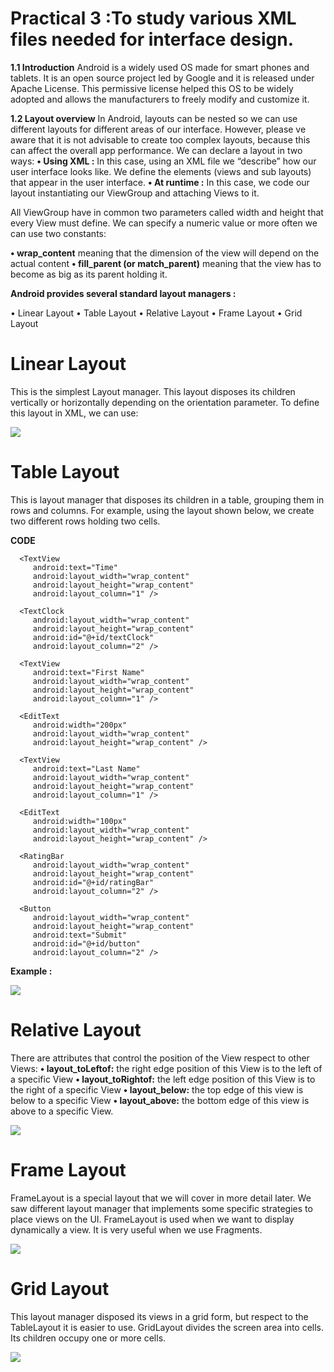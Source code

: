 # Practical 3 :To study various XML files needed for interface design.

**1.1 Introduction**
Android is a widely used OS made for smart phones and tablets. It is an open source project led by Google and it is released under
Apache License. This permissive license helped this OS to be widely adopted and allows the manufacturers to freely modify and
customize it.

**1.2 Layout overview**
In Android, layouts can be nested so we can use different layouts for different areas of our interface. However, please ve aware
that it is not advisable to create too complex layouts, because this can affect the overall app performance. We can declare a layout
in two ways:
**• Using XML :** In this case, using an XML file we “describe” how our user interface looks like. We define the elements (views
and sub layouts) that appear in the user interface. 
**• At runtime :**  In this case, we code our layout instantiating our ViewGroup and attaching Views to it.

 All ViewGroup have in common two parameters
called width and height that every View must define. We can specify a numeric value or more often we can use two constants:

**• wrap_content** meaning that the dimension of the view will depend on the actual content
**• fill_parent (or match_parent)** meaning that the view has to become as big as its parent holding it.

**Android provides several standard layout managers :**

• Linear Layout
• Table Layout
• Relative Layout
• Frame Layout
• Grid Layout

# **Linear Layout**
This is the simplest Layout manager. This layout disposes its children vertically or horizontally depending on the orientation
parameter. To define this layout in XML, we can use:

![](https://2f3425ed-a-62cb3a1a-s-sites.googlegroups.com/site/pccphetc2016/learn-android-togetger/androidlayout/Screen%20Shot%202559-06-28%20at%2011.12.17%20AM.png?attachauth=ANoY7cqfwseX30FuoqwplH4BKtH6sUBWV4qkhG1OpsPgtDaRrcdEfeHDMb2HTcRG1EVjiMwqRZ3HgB9z8-JNf7ZFWwLwlemOF4xVglNYr3ZF-0_gk5HfS6N0ydbhCYzeq4QxrQ2MIb4q6WrBpGR6MyZyFz9l08GndFk2cAXbtE0CpIwgsBNZlS6QLVDL9woUMuqOVHEqUQ4OfySAmicY4FLYC1tK98fluTIhFXMXPEKvXY3c87Klh5a9W4yc2IWRsBAmsets7gsNYE3nCRDa3MtFpGmyMhKVKAtRCnwPLpBfDaC6sLQDFkE%3D&attredirects=0)

# **Table Layout**
This is layout manager that disposes its children in a table, grouping them in rows and columns. For example, using the layout
shown below, we create two different rows holding two cells.

**CODE**
<TableLayout xmlns:android="http://schemas.android.com/apk/res/android"
   android:layout_width="fill_parent"
   android:layout_height="fill_parent">
   
   <TableRow
      android:layout_width="fill_parent"
      android:layout_height="fill_parent">
		
      <TextView
         android:text="Time"
         android:layout_width="wrap_content"
         android:layout_height="wrap_content"
         android:layout_column="1" />
			
      <TextClock
         android:layout_width="wrap_content"
         android:layout_height="wrap_content"
         android:id="@+id/textClock"
         android:layout_column="2" />
			
   </TableRow>
   
   <TableRow>
	
      <TextView
         android:text="First Name"
         android:layout_width="wrap_content"
         android:layout_height="wrap_content"
         android:layout_column="1" />
			
      <EditText
         android:width="200px"
         android:layout_width="wrap_content"
         android:layout_height="wrap_content" />
   </TableRow>
   
   <TableRow>
	
      <TextView
         android:text="Last Name"
         android:layout_width="wrap_content"
         android:layout_height="wrap_content"
         android:layout_column="1" />
			
      <EditText
         android:width="100px"
         android:layout_width="wrap_content"
         android:layout_height="wrap_content" />
   </TableRow>
   
   <TableRow
      android:layout_width="fill_parent"
      android:layout_height="fill_parent">
		
      <RatingBar
         android:layout_width="wrap_content"
         android:layout_height="wrap_content"
         android:id="@+id/ratingBar"
         android:layout_column="2" />
   </TableRow>
   
   <TableRow
      android:layout_width="fill_parent"
      android:layout_height="fill_parent"/>
		
   <TableRow
      android:layout_width="fill_parent"
      android:layout_height="fill_parent">
		
      <Button
         android:layout_width="wrap_content"
         android:layout_height="wrap_content"
         android:text="Submit"
         android:id="@+id/button"
         android:layout_column="2" />
   </TableRow>

</TableLayout>

**Example :**

![](http://www.informit.com/content/images/rcex03_9780672336287/elementLinks/th03fig14.jpg)

# **Relative Layout**
There are attributes that control the
position of the View respect to other Views:
**• layout_toLeftof:** the right edge position of this View is to the left of a specific View
**• layout_toRightof:** the left edge position of this View is to the right of a specific View
**• layout_below:** the top edge of this view is below to a specific View
**• layout_above:** the bottom edge of this view is above to a specific View.

![](http://android4beginners.com/wp-content/uploads/2013/06/android_studio_text_tab_hello_world.png)

# **Frame Layout**
FrameLayout is a special layout that we will cover in more detail later. We saw different layout manager that implements
some specific strategies to place views on the UI. FrameLayout is used when we want to display dynamically a view. It is
very useful when we use Fragments.

![](https://miro.medium.com/max/1938/1*CseKKGw2NUw0ubLhcP_sAQ.png)

# **Grid Layout**
This layout manager disposed its views in a grid form, but respect to the TableLayout it is easier to use.
GridLayout divides the screen area into cells. Its children occupy one or more cells.

![](https://i.stack.imgur.com/p4gVs.jpg)








